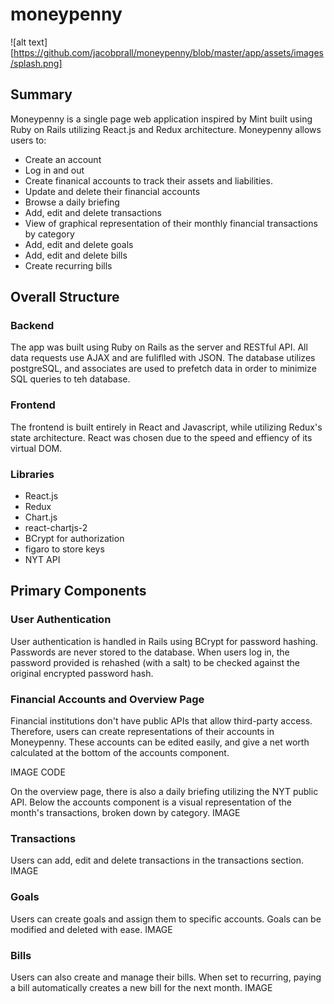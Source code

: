 # moneypenny

![alt text][https://github.com/jacobprall/moneypenny/blob/master/app/assets/images/splash.png]

## Summary

Moneypenny is a single page web application inspired by Mint built using Ruby on Rails utilizing React.js and Redux architecture. 
Moneypenny allows users to:

- Create an account
- Log in and out
- Create finanical accounts to track their assets and liabilities.
- Update and delete their financial accounts
- Browse a daily briefing
- Add, edit and delete transactions
- View of graphical representation of their monthly financial transactions by category
- Add, edit and delete goals
- Add, edit and delete bills
- Create recurring bills

## Overall Structure

### Backend
The app was built using Ruby on Rails as the server and RESTful API. All data requests use AJAX and are fuliflled with JSON. The database utilizes postgreSQL, and associates are used to prefetch data in order to minimize SQL queries to teh database.

### Frontend
The frontend is built entirely in React and Javascript, while utilizing Redux's state architecture. React was chosen due to the speed and effiency of its virtual DOM. 

### Libraries
- React.js
- Redux
- Chart.js
- react-chartjs-2
- BCrypt for authorization
- figaro to store keys
- NYT API

## Primary Components
### User Authentication
User authentication is handled in Rails using BCrypt for password hashing. Passwords are never stored to the database. When users log in, the password provided is rehashed (with a salt) to be checked against the original encrypted password hash.


### Financial Accounts and Overview Page
Financial institutions don't have public APIs that allow third-party access. Therefore, users can create representations of their accounts in Moneypenny. These accounts can be edited easily, and give a net worth calculated at the bottom of the accounts component.

IMAGE
CODE

On the overview page, there is also a daily briefing utilizing the NYT public API. Below the accounts component is a visual representation of the month's transactions, broken down by category.
IMAGE

### Transactions
Users can add, edit and delete transactions in the transactions section. 
IMAGE


### Goals 
Users can create goals and assign them to specific accounts. Goals can be modified and deleted with ease.
IMAGE


### Bills
Users can also create and manage their bills. When set to recurring, paying a bill automatically creates a new bill for the next month. 
IMAGE

